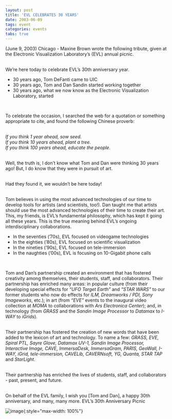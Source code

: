 ```yaml
---
layout: post
title: 'EVL CELEBRATES 30 YEARS'
date: 2003-06-09
tags: event
categories: events
tabs: true
---
```


(June 9, 2003) Chicago - Maxine Brown wrote the following tribute, given at the Electronic Visualization Laboratory&rsquo;s (EVL) annual picnic.<br><br>

We&rsquo;re here today to celebrate EVL&rsquo;s 30th anniversary year.<br>
<ul>
<li>30 years ago, Tom DeFanti came to UIC</li>
<li>30 years ago, Tom and Dan Sandin started working together</li>
<li>30 years ago, what we now know as the Electronic Visualization Laboratory, started</li>
</ul><br>

To celebrate the occasion, I searched the web for a quotation or something appropriate to cite, and found the following Chinese proverb:<br><br>

<em>If you think 1 year ahead, sow seed.<br>
If you think 10 years ahead, plant a tree.<br>
If you think 100 years ahead, educate the people.</em><br><br>

Well, the truth is, I don&rsquo;t know what Tom and Dan were thinking 30 years ago! But, I do know that they were in pursuit of art.<br><br>

Had they found it, we wouldn&rsquo;t be here today!<br><br>

Tom believes in using the most advanced technologies of our time to develop tools for artists (and scientists, too!). Dan taught me that artists should use the most advanced technologies of their time to create their art. This, my friends, is EVL&rsquo;s fundamental philosophy, which has kept it going all these years. This is the true meaning behind EVL&rsquo;s ongoing interdisciplinary collaborations.<br>
<ul>
<li>In the seventies (&rsquo;70s), EVL focused on videogame technologies</li>
<li>In the eighties (&rsquo;80s), EVL focused on scientific visualization</li>
<li>In the nineties (&rsquo;90s), EVL focused on tele-immersion</li>
<li>In the naughties (&rsquo;00s), EVL is focusing on 10-Gigabit phone calls</li>
</ul><br>

Tom and Dan&rsquo;s partnership created an environment that has fostered creativity among themselves, their students, staff, and collaborators. Their partnership has enriched many areas: in popular culture (from their developing special effects for <em>&ldquo;UFO Target Earth&rdquo;</em> and <em>&ldquo;STAR WARS&rdquo;</em> to our former students who now do effects for <em>ILM, Dreamworks / PDI, Sony Imageworks</em>, etc.); in art (from <em>&ldquo;EVE&rdquo;</em> events to the inaugural video collection at <em>MOMA</em> to collaborations with <em>Ars Electronica Center</em>); and, in technology (from <em>GRASS</em> and the <em>Sandin Image Processor</em> to <em>Datamax</em> to <em>I-WAY</em> to <em>iGrids</em>).<br><br>

Their partnership has fostered the creation of new words that have been added to the lexicon of art and technology. To name a few: <em>GRASS, EVE, Spiral PTL, Sayre Glove, Datamax UV-1, Sandin Image Processor, Interactive Image, CAVE, ImmersaDesk, ImmersaGram, PARIS, GeoWall, I-WAY, iGrid, tele-immersion, CAVELib, CAVERNsoft, YG, Quanta, STAR TAP</em> and <em>StarLight</em>.<br><br>

Their partnership has enriched the lives of students, staff, and collaborators - past, present, and future.<br><br>

On behalf of the EVL family, I wish you [Tom and Dan], a happy 30th anniversary, and many, many more.
EVL&rsquo;s 30th Anniversary Picnic

![image](https://www.evl.uic.edu/output/originals/evl30years.jpg-srcw.jpg){:style="max-width: 100%"}


